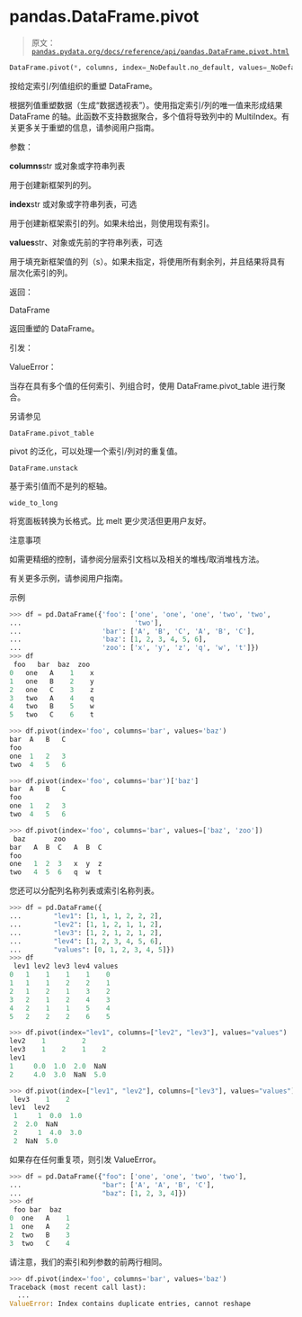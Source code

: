 # pandas.DataFrame.pivot

> 原文：[`pandas.pydata.org/docs/reference/api/pandas.DataFrame.pivot.html`](https://pandas.pydata.org/docs/reference/api/pandas.DataFrame.pivot.html)

```py
DataFrame.pivot(*, columns, index=_NoDefault.no_default, values=_NoDefault.no_default)
```

按给定索引/列值组织的重塑 DataFrame。

根据列值重塑数据（生成“数据透视表”）。使用指定索引/列的唯一值来形成结果 DataFrame 的轴。此函数不支持数据聚合，多个值将导致列中的 MultiIndex。有关更多关于重塑的信息，请参阅用户指南。

参数：

**columns**str 或对象或字符串列表

用于创建新框架列的列。

**index**str 或对象或字符串列表，可选

用于创建新框架索引的列。如果未给出，则使用现有索引。

**values**str、对象或先前的字符串列表，可选

用于填充新框架值的列（s）。如果未指定，将使用所有剩余列，并且结果将具有层次化索引的列。

返回：

DataFrame

返回重塑的 DataFrame。

引发：

ValueError：

当存在具有多个值的任何索引、列组合时，使用 DataFrame.pivot_table 进行聚合。

另请参见

`DataFrame.pivot_table`

pivot 的泛化，可以处理一个索引/列对的重复值。

`DataFrame.unstack`

基于索引值而不是列的枢轴。

`wide_to_long`

将宽面板转换为长格式。比 melt 更少灵活但更用户友好。

注意事项

如需更精细的控制，请参阅分层索引文档以及相关的堆栈/取消堆栈方法。

有关更多示例，请参阅用户指南。

示例

```py
>>> df = pd.DataFrame({'foo': ['one', 'one', 'one', 'two', 'two',
...                            'two'],
...                    'bar': ['A', 'B', 'C', 'A', 'B', 'C'],
...                    'baz': [1, 2, 3, 4, 5, 6],
...                    'zoo': ['x', 'y', 'z', 'q', 'w', 't']})
>>> df
 foo   bar  baz  zoo
0   one   A    1    x
1   one   B    2    y
2   one   C    3    z
3   two   A    4    q
4   two   B    5    w
5   two   C    6    t 
```

```py
>>> df.pivot(index='foo', columns='bar', values='baz')
bar  A   B   C
foo
one  1   2   3
two  4   5   6 
```

```py
>>> df.pivot(index='foo', columns='bar')['baz']
bar  A   B   C
foo
one  1   2   3
two  4   5   6 
```

```py
>>> df.pivot(index='foo', columns='bar', values=['baz', 'zoo'])
 baz       zoo
bar   A  B  C   A  B  C
foo
one   1  2  3   x  y  z
two   4  5  6   q  w  t 
```

您还可以分配列名称列表或索引名称列表。

```py
>>> df = pd.DataFrame({
...        "lev1": [1, 1, 1, 2, 2, 2],
...        "lev2": [1, 1, 2, 1, 1, 2],
...        "lev3": [1, 2, 1, 2, 1, 2],
...        "lev4": [1, 2, 3, 4, 5, 6],
...        "values": [0, 1, 2, 3, 4, 5]})
>>> df
 lev1 lev2 lev3 lev4 values
0   1    1    1    1    0
1   1    1    2    2    1
2   1    2    1    3    2
3   2    1    2    4    3
4   2    1    1    5    4
5   2    2    2    6    5 
```

```py
>>> df.pivot(index="lev1", columns=["lev2", "lev3"], values="values")
lev2    1         2
lev3    1    2    1    2
lev1
1     0.0  1.0  2.0  NaN
2     4.0  3.0  NaN  5.0 
```

```py
>>> df.pivot(index=["lev1", "lev2"], columns=["lev3"], values="values")
 lev3    1    2
lev1  lev2
 1     1  0.0  1.0
 2  2.0  NaN
 2     1  4.0  3.0
 2  NaN  5.0 
```

如果存在任何重复项，则引发 ValueError。

```py
>>> df = pd.DataFrame({"foo": ['one', 'one', 'two', 'two'],
...                    "bar": ['A', 'A', 'B', 'C'],
...                    "baz": [1, 2, 3, 4]})
>>> df
 foo bar  baz
0  one   A    1
1  one   A    2
2  two   B    3
3  two   C    4 
```

请注意，我们的索引和列参数的前两行相同。

```py
>>> df.pivot(index='foo', columns='bar', values='baz')
Traceback (most recent call last):
  ...
ValueError: Index contains duplicate entries, cannot reshape 
```
